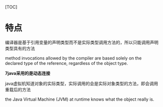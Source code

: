 [TOC]

# 特点

编译器是基于引用变量的声明类型而不是实际类型调用方法的，所以只能调用声明类型具有的方法

method invocations allowed by the compiler are based solely on
the declared type of the reference, regardless of the object type.

**7java采用的是动态连接**

java虚拟机知道对象的实际类型，实际调用的会是实际对象类型的方法，即会调用重载后的方法

the Java Virtual Machine (JVM) at runtime knows what the object really is.






























